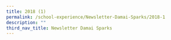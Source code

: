 ```yaml
---
title: 2018 (1)
permalink: /school-experience/Newsletter-Damai-Sparks/2018-1
description: ""
third_nav_title: Newsletter Damai Sparks
---
```

